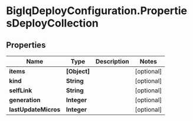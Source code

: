 # BigIqDeployConfiguration.PropertiesDeployCollection

## Properties
Name | Type | Description | Notes
------------ | ------------- | ------------- | -------------
**items** | **[Object]** |  | [optional] 
**kind** | **String** |  | [optional] 
**selfLink** | **String** |  | [optional] 
**generation** | **Integer** |  | [optional] 
**lastUpdateMicros** | **Integer** |  | [optional] 


